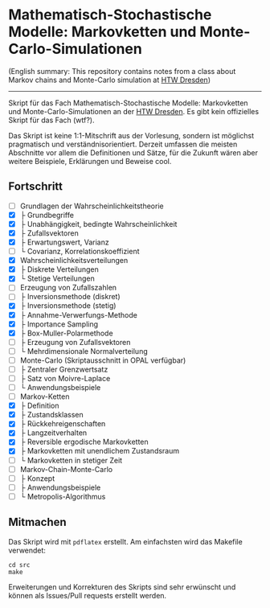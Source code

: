 # Mathematisch-Stochastische Modelle: Markovketten und Monte-Carlo-Simulationen

(English summary: This repository contains notes from a class about Markov
chains and Monte-Carlo simulation at [HTW Dresden](https://htw-dresden.de))

<hr>

Skript für das Fach Mathematisch-Stochastische Modelle: Markovketten und
Monte-Carlo-Simulationen an der [HTW Dresden](https://htw-dresden.de). Es gibt
kein offizielles Skript für das Fach (wtf?).

Das Skript ist keine 1:1-Mitschrift aus der Vorlesung, sondern ist möglichst
pragmatisch und verständnisorientiert. Derzeit umfassen die meisten Abschnitte
vor allem die Definitionen und Sätze, für die Zukunft wären aber weitere
Beispiele, Erklärungen und Beweise cool.

## Fortschritt

- [ ] Grundlagen der Wahrscheinlichkeitstheorie
- [x] ├ Grundbegriffe
- [x] ├ Unabhängigkeit, bedingte Wahrscheinlichkeit
- [x] ├ Zufallsvektoren
- [x] ├ Erwartungswert, Varianz
- [ ] └ Covarianz, Korrelationskoeffizient
- [x] Wahrscheinlichkeitsverteilungen
- [x] ├ Diskrete Verteilungen
- [x] └ Stetige Verteilungen
- [ ] Erzeugung von Zufallszahlen
- [ ] ├ Inversionsmethode (diskret)
- [x] ├ Inversionsmethode (stetig)
- [x] ├ Annahme-Verwerfungs-Methode
- [x] ├ Importance Sampling
- [x] ├ Box-Muller-Polarmethode
- [ ] ├ Erzeugung von Zufallsvektoren
- [ ] └ Mehrdimensionale Normalverteilung
- [ ] Monte-Carlo (Skriptausschnitt in OPAL verfügbar)
- [ ] ├ Zentraler Grenzwertsatz
- [ ] ├ Satz von Moivre-Laplace
- [ ] └ Anwendungsbeispiele
- [ ] Markov-Ketten
- [x] ├ Definition
- [x] ├ Zustandsklassen
- [x] ├ Rückkehreigenschaften
- [x] ├ Langzeitverhalten
- [x] ├ Reversible ergodische Markovketten
- [x] ├ Markovketten mit unendlichem Zustandsraum
- [ ] └ Markovketten in stetiger Zeit
- [ ] Markov-Chain-Monte-Carlo
- [ ] ├ Konzept
- [ ] ├ Anwendungsbeispiele
- [ ] └ Metropolis-Algorithmus

## Mitmachen

Das Skript wird mit `pdflatex` erstellt. Am einfachsten wird das Makefile
verwendet:

```
cd src
make
```

Erweiterungen und Korrekturen des Skripts sind sehr erwünscht und können als
Issues/Pull requests erstellt werden.
